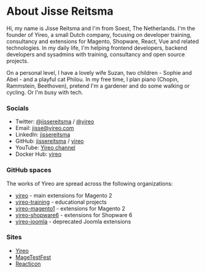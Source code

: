 # About Jisse Reitsma
Hi, my name is Jisse Reitsma and I'm from Soest, The Netherlands. I'm the founder of Yireo, a small Dutch company, focusing on developer training, consultancy and extensions for Magento, Shopware, React, Vue and related technologies. In my daily life, I'm helping frontend developers, backend developers and sysadmins with training, consultancy and open source projects. 

On a personal level, I have a lovely wife Suzan, two children - Sophie and Abel - and a playful cat Philou. In my free time, I plan piano (Chopin, Rammstein, Beethoven), pretend I'm a gardener and do some walking or cycling. Or I'm busy with tech.

### Socials
- Twitter: [@jissereitsma](https://twitter.com/jissereitsma) / [@yireo](https://twitter.com/yireo)
- Email: [jisse@yireo.com](mailto:jisse@yireo.com)
- LinkedIn: [jissereitsma](https://www.linkedin.com/in/jissereitsma)
- GitHub: [jissereitsma](https://github.com/jissereitsma) / [yireo](https://github.com/yireo)
- YouTube: [Yireo channel](https://www.youtube.com/c/yireo/videos)
- Docker Hub: [yireo](https://hub.docker.com/u/yireo)

### GitHub spaces
The works of Yireo are spread across the following organizations:

- [yireo](https://github.com/yireo) - main extensions for Magento 2
- [yireo-training](https://github.com/yireo-training) - educational projects
- [yireo-magento1](https://github.com/yireo-magento1) - extensions for Magento 2
- [yireo-shopware6](https://github.com/yireo-shopware6)  - extensions for Shopware 6
- [yireo-joomla](https://github.com/yireo-joomla) - deprecated Joomla extensions

### Sites
- [Yireo](https://www.yireo.com/)
- [MageTestFest](https://www.magetestfest.com/)
- [Reacticon](https://reacticon.org/)
